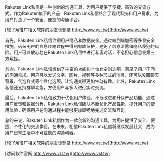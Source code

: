 Rakuten Link私信是一种创新的沟通工具，为用户提供了便捷、高效的交流方式。作为Rakuten旗下的产品，Rakuten Link私信结合了现代科技和用户需求，为用户打造了一个安全、便捷的沟通平台。

[想了解推广相关软件的朋友请登录 http://www.vst.tw](http://www.vst.tw)

首先，Rakuten Link私信注重用户隐私和数据安全。通过端到端加密等多重安全措施，确保用户的信息传输过程中得到有效保护，避免了信息泄露和隐私侵犯的风险。用户可以放心地在Rakuten Link私信中进行私密对话，不必担心信息被第三方窥探。

其次，Rakuten Link私信提供了丰富的功能和个性化定制选项，满足了用户不同的沟通需求。用户可以发送文字、图片、视频等多种形式的消息，还可以设置聊天背景、气泡样式等个性化选项，让沟通变得更加生动有趣。此外，Rakuten Link私信还支持群聊功能，方便用户与多人进行实时交流。

最后，Rakuten Link私信致力于优化用户体验，不断改进和升级产品功能。通过用户反馈和数据分析，Rakuten Link私信团队不断优化产品性能，提升用户的使用体验，确保用户在沟通过程中能够更加顺畅地完成交流和互动。

总的来说，Rakuten Link私信作为一款创新的沟通工具，为用户提供了安全、便捷、个性化的交流体验。在未来，相信Rakuten Link私信将继续发展壮大，成为用户日常生活中不可或缺的沟通利器。

[想了解推广相关软件的朋友请登录 http://www.vst.tw](http://www.vst.tw)


[访问软件官网 http://www.vst.tw](http://www.vst.tw)
